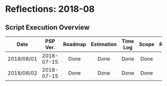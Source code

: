 # Reflections: 2018-08

## Script Execution Overview

| Date | PSP Ver. | Roadmap | Estimation | Time Log | Scope | Reflection |
|:----:|:--------:|:-------:|:----------:|:--------:|:-----:|:------:|
| 2018/08/01 | 2018-07-15 | Done | Done | Done | Done | Done |
| 2018/08/02 | 2018-07-15 | Done | Done | Done | Done | Done |
